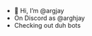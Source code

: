 - 👋 Hi, I’m @argjay
- On Discord as @arghjay
- Checking out duh bots

<!---
arghjay/arghjay is a ✨ special ✨ repository because its `README.md` (this file) appears on your GitHub profile.
You can click the Preview link to take a look at your changes.
--->
